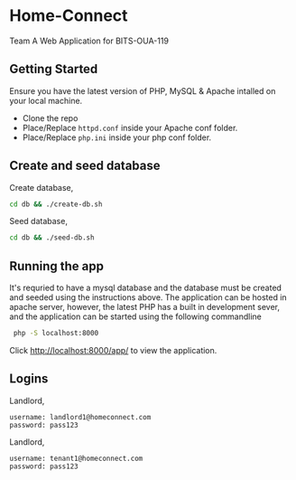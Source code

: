 # Home-Connect
Team A Web Application for BITS-OUA-119

## Getting Started
Ensure you have the latest version of PHP, MySQL & Apache intalled on your local machine.
* Clone the repo
* Place/Replace `httpd.conf` inside your Apache conf folder.
* Place/Replace `php.ini` inside your php conf folder.

## Create and seed database 

Create database,

```sh
cd db && ./create-db.sh
```

Seed database,

```sh
cd db && ./seed-db.sh
```

## Running the app

It's requried to have a mysql database and the database must be created and seeded using the instructions above. The application can be hosted in apache server, however, the latest PHP has a built in development sever, and the application can be started using the following commandline

```sh
 php -S localhost:8000
```

Click [http://localhost:8000/app/](http://localhost:8000/app/) to view the application.

## Logins

Landlord,

```
username: landlord1@homeconnect.com
password: pass123
```

Landlord,

```
username: tenant1@homeconnect.com
password: pass123
```